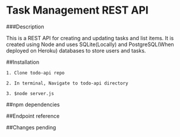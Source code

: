 # Task Management REST API

###Description

This is a REST API for creating and updating tasks and list items. It is created using Node and uses SQLite(Locally) and PostgreSQL(When deployed on Heroku) databases
to store users and tasks.

##Installation

``1. Clone todo-api repo``

``2. In terminal, Navigate to todo-api directory``

``3. $node server.js``

##npm dependencies

##Endpoint reference

##Changes pending


